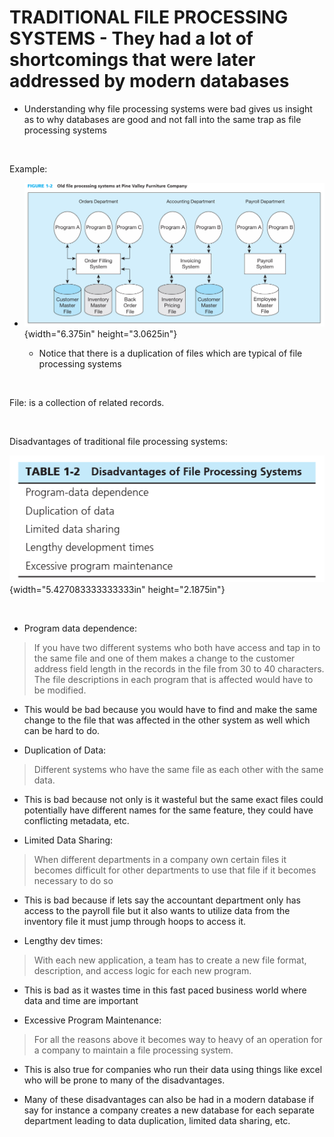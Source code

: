 # TRADITIONAL FILE PROCESSING SYSTEMS -   They had a lot of shortcomings that were later addressed by modern databases

-   Understanding why file processing systems were bad gives us insight as to why databases are good and not fall into the same trap as file processing systems

 

Example:

-   ![](media/TRADITIONAL-FILE-PROCESSING-SYST-image1.png){width="6.375in" height="3.0625in"}

    -   Notice that there is a duplication of files which are typical of file processing systems

 

File: is a collection of related records.

 

Disadvantages of traditional file processing systems:

![](media/TRADITIONAL-FILE-PROCESSING-SYST-image2.png){width="5.427083333333333in" height="2.1875in"}

 

-   Program data dependence:

> If you have two different systems who both have access and tap in to the same file and one of them makes a change to the customer address field length in the records in the file from 30 to 40 characters. The file descriptions in each program that is affected would have to be modified.

-   This would be bad because you would have to find and make the same change to the file that was affected in the other system as well which can be hard to do.

<!-- -->

-   Duplication of Data:

> Different systems who have the same file as each other with the same data.

-   This is bad because not only is it wasteful but the same exact files could potentially have different names for the same feature, they could have conflicting metadata, etc.

<!-- -->

-   Limited Data Sharing:

> When different departments in a company own certain files it becomes difficult for other departments to use that file if it becomes necessary to do so

-   This is bad because if lets say the accountant department only has access to the payroll file but it also wants to utilize data from the inventory file it must jump through hoops to access it.

<!-- -->

-   Lengthy dev times:

> With each new application, a team has to create a new file format, description, and access logic for each new program.

-   This is bad as it wastes time in this fast paced business world where data and time are important

<!-- -->

-   Excessive Program Maintenance:

> For all the reasons above it becomes way to heavy of an operation for a company to maintain a file processing system.

-   This is also true for companies who run their data using things like excel who will be prone to many of the disadvantages.

-   Many of these disadvantages can also be had in a modern database if say for instance a company creates a new database for each separate department leading to data duplication, limited data sharing, etc.

 

 

 

 

 

 


